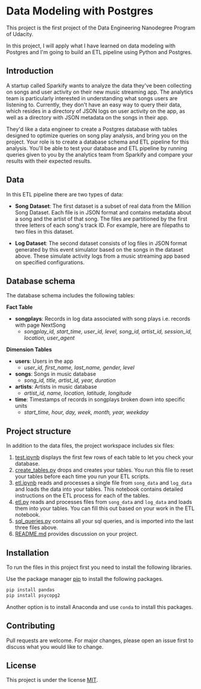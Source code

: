 # Data Modeling with Postgres

This project is the first project of the Data Engineering Nanodegree Program of Udacity.

In this project, I will apply what I have learned on data modeling with Postgres and I'm going to build an ETL pipeline using Python and Postgres.

## Introduction

A startup called Sparkify wants to analyze the data they've been collecting on songs and user activity on their new music streaming app. The analytics team is particularly interested in understanding what songs users are listening to. Currently, they don't have an easy way to query their data, which resides in a directory of JSON logs on user activity on the app, as well as a directory with JSON metadata on the songs in their app.

They'd like a data engineer to create a Postgres database with tables designed to optimize queries on song play analysis, and bring you on the project. Your role is to create a database schema and ETL pipeline for this analysis. You'll be able to test your database and ETL pipeline by running queries given to you by the analytics team from Sparkify and compare your results with their expected results.

## Data

In this ETL pipeline there are two types of data:

- **Song Dataset**: The first dataset is a subset of real data from the Million Song Dataset. Each file is in JSON format and contains metadata about a song and the artist of that song. The files are partitioned by the first three letters of each song's track ID. For example, here are filepaths to two files in this dataset.

- **Log Dataset**: The second dataset consists of log files in JSON format generated by this event simulator based on the songs in the dataset above. These simulate activity logs from a music streaming app based on specified configurations.

## Database schema

The database schema includes the following tables:

**Fact Table**
- **songplays**: Records in log data associated with song plays i.e. records with page NextSong
    - *songplay_id, start_time, user_id, level, song_id, artist_id, session_id, location, user_agent*

**Dimension Tables**
- **users**: Users in the app
    - *user_id, first_name, last_name, gender, level*
- **songs**: Songs in music database
    - *song_id, title, artist_id, year, duration*
- **artists**: Artists in music database
    - *artist_id, name, location, latitude, longitude*
- **time**: Timestamps of records in songplays broken down into specific units
    - *start_time, hour, day, week, month, year, weekday*

## Project structure

In addition to the data files, the project workspace includes six files:

1. [test.ipynb]('test.ipynb') displays the first few rows of each table to let you check your database.
2. [create_tables.py]('create_tables.py') drops and creates your tables. You run this file to reset your tables before each time you run your ETL scripts.
3. [etl.ipynb]('etl.ipynb') reads and processes a single file from `song_data` and `log_data` and loads the data into your tables. This notebook contains detailed instructions on the ETL process for each of the tables.
4. [etl.py]('etl.py') reads and processes files from `song_data` and `log_data` and loads them into your tables. You can fill this out based on your work in the ETL notebook.
5. [sql_queries.py]('sql_queries.py') contains all your sql queries, and is imported into the last three files above.
6. [README.md]('README.md') provides discussion on your project.

## Installation

To run the files in this project first you need to install the following libraries.

Use the package manager [pip](https://pip.pypa.io/en/stable/) to install the following packages.

```bash
pip install pandas
pip install psycopg2
```

Another option is to install Anaconda and use `conda` to install this packages.

## Contributing

Pull requests are welcome. For major changes, please open an issue first to discuss what you would like to change.

## License

This project is under the license [MIT](https://choosealicense.com/licenses/mit/).